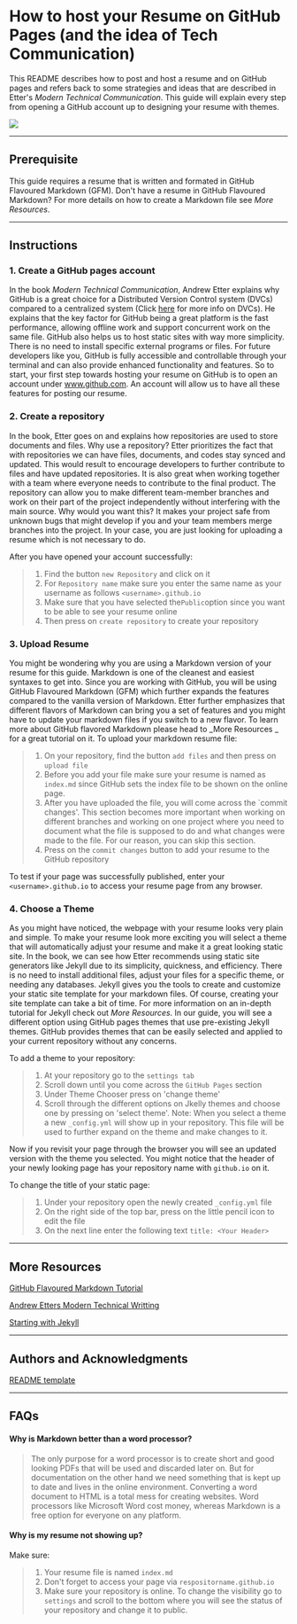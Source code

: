 # How to host your Resume on GitHub Pages (and the idea of Tech Communication)

This README describes how to post and host a resume and on GitHub pages and refers back to some strategies and ideas that are described in Etter's _Modern Technical Communication_. This guide will explain every step from opening a GitHub account up to designing your resume with themes. 

![](https://media.giphy.com/media/pkwz1yBwHmy2bMH6oi/giphy.gif) 

-------------------------
## Prerequisite

This guide requires a resume that is written and formated in GitHub Flavoured Markdown (GFM).
Don't have a resume in GitHub Flavoured Markdown? For more details on how to create a Markdown file see _More Resources_.

---------------------------

## Instructions


### 1. Create a GitHub pages account
In the book _Modern Technical Communication_, Andrew Etter explains why GitHub is a great choice for a Distributed Version Control system (DVCs) compared to a centralized system (Click [here](https://en.wikipedia.org/wiki/Distributed_version_control) for more info on DVCs). He explains that the key factor for GitHub being a great platform is the fast performance, allowing offline work and support concurrent work on the same file. GitHub also helps us to host static sites with way more simplicity. There is no need to install specific external programs or files. For future developers like you, GitHub is fully accessible and controllable through your terminal and can also provide enhanced functionality and features. 
So to start, your first step towards hosting your resume on GitHub is to open an account under www.github.com. An account will allow us to have all these features for posting our resume. 

### 2. Create a repository
In the book, Etter goes on and explains how repositories are used to store documents and files. Why use a repository? Etter prioritizes the fact that with repositories we can have files, documents, and codes stay synced and updated. This would result to encourage developers to further contribute to files and have updated repositories. It is also great when working together with a team where everyone needs to contribute to the final product. The repository can allow you to make different team-member branches and work on their part of the project independently without interfering with the main source. Why would you want this? It makes your project safe from unknown bugs that might develop if you and your team members merge branches into the project. In your case, you are just looking for uploading a resume which is not necessary to do.

After you have opened your account successfully:
> 1. Find the button `new Repository` and click on it
> 2. For `Repository name` make sure you enter the same name as your username as follows `<username>.github.io`
> 3. Make sure that you have selected the`Public`option since you want to be able to see your resume online
> 4. Then press on `create repository` to create your repository

### 3. Upload Resume 
You might be wondering why you are using a Markdown version of your resume for this guide. Markdown is one of the cleanest and easiest syntaxes to get into. Since you are working with GitHub, you will be using GitHub Flavoured Markdown (GFM) which further expands the features compared to the vanilla version of Markdown. Etter further emphasizes that different flavors of Markdown can bring you a set of features and you might have to update your markdown files if you switch to a new flavor. To learn more about GitHub flavored Markdown please head to _More Resources _ for a great tutorial on it.
To upload your markdown resume file: 

> 1. On your repository, find the button `add files` and then press on `upload file`
> 2. Before you add your file make sure your resume is named as `index.md` since GitHub sets the index file to be shown on the online page. 
> 3. After you have uploaded the file, you will come across the `commit changes'. This section becomes more important when working on different branches and working on one project where you need to document what the file is supposed to do and what changes were made to the file. For our reason, you can skip this section.
> 4. Press on the `commit changes` button to add your resume to the GitHub repository

To test if your page was successfully published, enter your `<username>.github.io` to access your resume page from any browser. 

### 4. Choose a Theme 


As you might have noticed, the webpage with your resume looks very plain and simple. To make your resume look more exciting you will select a theme that will automatically adjust your resume and make it a great looking static site. In the book, we can see how Etter recommends using static site generators like Jekyll due to its simplicity, quickness, and efficiency. There is no need to install additional files, adjust your files for a specific theme, or needing any databases. Jekyll gives you the tools to create and customize your static site template for your markdown files. Of course, creating your site template can take a bit of time. For more information on an in-depth tutorial for Jekyll check out _More Resources_.  In our guide, you will see a different option using GitHub pages themes that use pre-existing Jekyll themes. GitHub provides themes that can be easily selected and applied to your current repository without any concerns. 

To add a theme to your repository:
> 1. At your repository go to the `settings tab`
> 2. Scroll down until you come across the `GitHub Pages` section
> 3. Under Theme Chooser press on 'change theme' 
> 4. Scroll through the different options on Jkelly themes and choose one by pressing on 'select theme'. Note: When you select a theme a new `_config.yml` will show up in your repository. This file will be used to further expand on the theme and make changes to it.

Now if you revisit your page through the browser you will see an updated version with the theme you selected. You might notice that the header of your newly looking page has your repository name with `github.io` on it.  

To change the title of your static page:
> 1. Under your repository open the newly created `_config.yml` file 
> 2. On the right side of the top bar, press on the little pencil icon to edit the file 
> 3. On the next line enter the following text `title: <Your Header>`


---------------------------
## More Resources

[GitHub Flavoured Markdown Tutorial](https://docs.github.com/en/free-pro-team@latest/github/writing-on-github/basic-writing-and-formatting-syntax)

[Andrew Etters Modern Technical Writting](https://www.amazon.ca/Modern-Technical-Writing-Introduction-Documentation-ebook/dp/B01A2QL9SS)

[Starting with Jekyll](https://jekyllrb.com/tutorials/video-walkthroughs/)


---------------------------

## Authors and Acknowledgments

[README template](https://github.com/PurpleBooth/a-good-readme-template)

---------------------------

## FAQs

#### Why is Markdown better than a word processor?
> The only purpose for a word processor is to create short and good looking PDFs that will be used and discarded later on. But for documentation on the other hand we need something that is kept up to date and lives in the online environment. Converting a word document to HTML is a total mess for creating websites. Word processors like Microsoft Word cost money, whereas Markdown is a free option for everyone on any platform. 

#### Why is my resume not showing up?

Make sure:
> 1. Your resume file is named `index.md`
> 2. Don't forget to access your page via `respositorname.github.io`
> 3. Make sure your repository is online. To change the visibility go to `settings` and scroll to the bottom where you will see the status of your repository and change it to public. 

